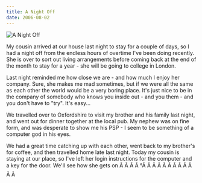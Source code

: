 ```yaml
---
title: A Night Off
date: 2006-08-02
---
```


![A Night Off](https://source.unsplash.com/l7dbl-sUg3k/1600x900)

My cousin arrived at our house last night to stay for a couple of days, so I had a night off from the endless hours of overtime I've been doing recently. She is over to sort out living arrangements before coming back at the end of the month to stay for a year - she will be going to college in London.

Last night reminded me how close we are - and how much I enjoy her company. Sure, she makes me mad sometimes, but if we were all the same as each other the world would be a very boring place. It's just nice to be in the company of somebody who knows you inside out - and you them - and you don't have to "try". It's easy...

We travelled over to Oxfordshire to visit my brother and his family last night, and went out for dinner together at the local pub. My nephew was on fine form, and was desperate to show me his PSP - I seem to be something of a computer god in his eyes.

We had a great time catching up with each other, went back to my brother's for coffee, and then travelled home late last night. Today my cousin is staying at our place, so I've left her login instructions for the computer and a key for the door. We'll see how she gets on Ã Ã Ã Ã °Ã Ã Ã Ã Ã Ã Ã Ã Ã Ã Ã Ã 